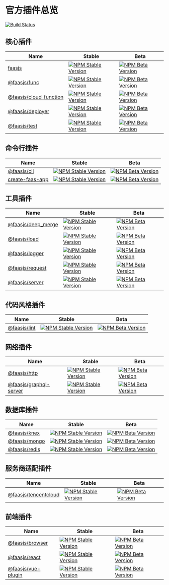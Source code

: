 # 官方插件总览

[![Build Status](https://github.com/faasjs/faasjs/actions/workflows/unit.yml/badge.svg)](https://github.com/faasjs/faasjs/actions/workflows/unit.yml)

## 核心插件

|Name|Stable|Beta|
|---|---|---|
|[faasjs](https://github.com/faasjs/faasjs/tree/main/packages/faasjs)|[![NPM Stable Version](https://img.shields.io/npm/v/faasjs/stable.svg)](https://www.npmjs.com/package/faasjs)|[![NPM Beta Version](https://img.shields.io/npm/v/faasjs/beta.svg)](https://www.npmjs.com/package/faasjs)|
|[@faasjs/func](https://github.com/faasjs/faasjs/tree/main/packages/func)|[![NPM Stable Version](https://img.shields.io/npm/v/@faasjs/func/stable.svg)](https://www.npmjs.com/package/@faasjs/func)|[![NPM Beta Version](https://img.shields.io/npm/v/@faasjs/func/beta.svg)](https://www.npmjs.com/package/@faasjs/func)|
|[@faasjs/cloud_function](https://github.com/faasjs/faasjs/tree/main/packages/cloud_function)|[![NPM Stable Version](https://img.shields.io/npm/v/@faasjs/cloud_function/stable.svg)](https://www.npmjs.com/package/@faasjs/cloud_function)|[![NPM Beta Version](https://img.shields.io/npm/v/@faasjs/cloud_function/beta.svg)](https://www.npmjs.com/package/@faasjs/cloud_function)|
|[@faasjs/deployer](https://github.com/faasjs/faasjs/tree/main/packages/deployer)|[![NPM Stable Version](https://img.shields.io/npm/v/@faasjs/deployer/stable.svg)](https://www.npmjs.com/package/@faasjs/deployer)|[![NPM Beta Version](https://img.shields.io/npm/v/@faasjs/deployer/beta.svg)](https://www.npmjs.com/package/@faasjs/deployer)|
|[@faasjs/test](https://github.com/faasjs/faasjs/tree/main/packages/test)|[![NPM Stable Version](https://img.shields.io/npm/v/@faasjs/test/stable.svg)](https://www.npmjs.com/package/@faasjs/test)|[![NPM Beta Version](https://img.shields.io/npm/v/@faasjs/test/beta.svg)](https://www.npmjs.com/package/@faasjs/test)|

## 命令行插件

|Name|Stable|Beta|
|---|---|---|
|[@faasjs/cli](https://github.com/faasjs/faasjs/tree/main/packages/cli)|[![NPM Stable Version](https://img.shields.io/npm/v/@faasjs/cli/stable.svg)](https://www.npmjs.com/package/@faasjs/cli)|[![NPM Beta Version](https://img.shields.io/npm/v/@faasjs/cli/beta.svg)](https://www.npmjs.com/package/@faasjs/cli)|
|[create-faas-app](https://github.com/faasjs/faasjs/tree/main/packages/cli)|[![NPM Stable Version](https://img.shields.io/npm/v/create-faas-app/stable.svg)](https://www.npmjs.com/package/create-faas-app)|[![NPM Beta Version](https://img.shields.io/npm/v/create-faas-app/beta.svg)](https://www.npmjs.com/package/create-faas-app)|

## 工具插件

|Name|Stable|Beta|
|---|---|---|
|[@faasjs/deep_merge](https://github.com/faasjs/faasjs/tree/main/packages/deep_merge)|[![NPM Stable Version](https://img.shields.io/npm/v/@faasjs/deep_merge/stable.svg)](https://www.npmjs.com/package/@faasjs/deep_merge)|[![NPM Beta Version](https://img.shields.io/npm/v/@faasjs/deep_merge/beta.svg)](https://www.npmjs.com/package/@faasjs/deep_merge)|
|[@faasjs/load](https://github.com/faasjs/faasjs/tree/main/packages/load)|[![NPM Stable Version](https://img.shields.io/npm/v/@faasjs/load/stable.svg)](https://www.npmjs.com/package/@faasjs/load)|[![NPM Beta Version](https://img.shields.io/npm/v/@faasjs/load/beta.svg)](https://www.npmjs.com/package/@faasjs/load)|
|[@faasjs/logger](https://github.com/faasjs/faasjs/tree/main/packages/logger)|[![NPM Stable Version](https://img.shields.io/npm/v/@faasjs/logger/stable.svg)](https://www.npmjs.com/package/@faasjs/logger)|[![NPM Beta Version](https://img.shields.io/npm/v/@faasjs/logger/beta.svg)](https://www.npmjs.com/package/@faasjs/logger)|
|[@faasjs/request](https://github.com/faasjs/faasjs/tree/main/packages/request)|[![NPM Stable Version](https://img.shields.io/npm/v/@faasjs/request/stable.svg)](https://www.npmjs.com/package/@faasjs/request)|[![NPM Beta Version](https://img.shields.io/npm/v/@faasjs/request/beta.svg)](https://www.npmjs.com/package/@faasjs/request)|
|[@faasjs/server](https://github.com/faasjs/faasjs/tree/main/packages/server)|[![NPM Stable Version](https://img.shields.io/npm/v/@faasjs/server/stable.svg)](https://www.npmjs.com/package/@faasjs/server)|[![NPM Beta Version](https://img.shields.io/npm/v/@faasjs/server/beta.svg)](https://www.npmjs.com/package/@faasjs/server)|

## 代码风格插件

|Name|Stable|Beta|
|---|---|---|
|[@faasjs/lint](https://github.com/faasjs/faasjs/tree/main/packages/lint)|[![NPM Stable Version](https://img.shields.io/npm/v/@faasjs/lint/stable.svg)](https://www.npmjs.com/package/@faasjs/lint)|[![NPM Beta Version](https://img.shields.io/npm/v/@faasjs/lint/beta.svg)](https://www.npmjs.com/package/@faasjs/lint)|

## 网络插件

|Name|Stable|Beta|
|---|---|---|
|[@faasjs/http](https://github.com/faasjs/faasjs/tree/main/packages/http)|[![NPM Stable Version](https://img.shields.io/npm/v/@faasjs/http/stable.svg)](https://www.npmjs.com/package/@faasjs/http)|[![NPM Beta Version](https://img.shields.io/npm/v/@faasjs/http/beta.svg)](https://www.npmjs.com/package/@faasjs/http)|
|[@faasjs/graphql-server](https://github.com/faasjs/faasjs/tree/main/packages/graphql-server)|[![NPM Stable Version](https://img.shields.io/npm/v/@faasjs/graphql-server/stable.svg)](https://www.npmjs.com/package/@faasjs/graphql-server)|[![NPM Beta Version](https://img.shields.io/npm/v/@faasjs/graphql-server/beta.svg)](https://www.npmjs.com/package/@faasjs/graphql-server)|

## 数据库插件

|Name|Stable|Beta|
|---|---|---|
|[@faasjs/knex](https://github.com/faasjs/faasjs/tree/main/packages/knex)|[![NPM Stable Version](https://img.shields.io/npm/v/@faasjs/knex/stable.svg)](https://www.npmjs.com/package/@faasjs/knex)|[![NPM Beta Version](https://img.shields.io/npm/v/@faasjs/knex/beta.svg)](https://www.npmjs.com/package/@faasjs/knex)|
|[@faasjs/mongo](https://github.com/faasjs/faasjs/tree/main/packages/mongo)|[![NPM Stable Version](https://img.shields.io/npm/v/@faasjs/mongo/stable.svg)](https://www.npmjs.com/package/@faasjs/mongo)|[![NPM Beta Version](https://img.shields.io/npm/v/@faasjs/mongo/beta.svg)](https://www.npmjs.com/package/@faasjs/mongo)|
|[@faasjs/redis](https://github.com/faasjs/faasjs/tree/main/packages/redis)|[![NPM Stable Version](https://img.shields.io/npm/v/@faasjs/redis/stable.svg)](https://www.npmjs.com/package/@faasjs/redis)|[![NPM Beta Version](https://img.shields.io/npm/v/@faasjs/redis/beta.svg)](https://www.npmjs.com/package/@faasjs/redis)|

## 服务商适配插件

|Name|Stable|Beta|
|---|---|---|
|[@faasjs/tencentcloud](https://github.com/faasjs/faasjs/tree/main/packages/tencentcloud)|[![NPM Stable Version](https://img.shields.io/npm/v/@faasjs/tencentcloud/stable.svg)](https://www.npmjs.com/package/@faasjs/tencentcloud)|[![NPM Beta Version](https://img.shields.io/npm/v/@faasjs/tencentcloud/beta.svg)](https://www.npmjs.com/package/@faasjs/tencentcloud)|

## 前端插件

|Name|Stable|Beta|
|---|---|---|
|[@faasjs/browser](https://github.com/faasjs/faasjs/tree/main/packages/browser)|[![NPM Stable Version](https://img.shields.io/npm/v/@faasjs/browser/stable.svg)](https://www.npmjs.com/package/@faasjs/browser)|[![NPM Beta Version](https://img.shields.io/npm/v/@faasjs/browser/beta.svg)](https://www.npmjs.com/package/@faasjs/browser)|
|[@faasjs/react](https://github.com/faasjs/faasjs/tree/main/packages/react)|[![NPM Stable Version](https://img.shields.io/npm/v/@faasjs/react/stable.svg)](https://www.npmjs.com/package/@faasjs/react)|[![NPM Beta Version](https://img.shields.io/npm/v/@faasjs/react/beta.svg)](https://www.npmjs.com/package/@faasjs/react)|
|[@faasjs/vue-plugin](https://github.com/faasjs/faasjs/tree/main/packages/vue-plugin)|[![NPM Stable Version](https://img.shields.io/npm/v/@faasjs/vue-plugin/stable.svg)](https://www.npmjs.com/package/@faasjs/vue-plugin)|[![NPM Beta Version](https://img.shields.io/npm/v/@faasjs/vue-plugin/beta.svg)](https://www.npmjs.com/package/@faasjs/vue-plugin)|
